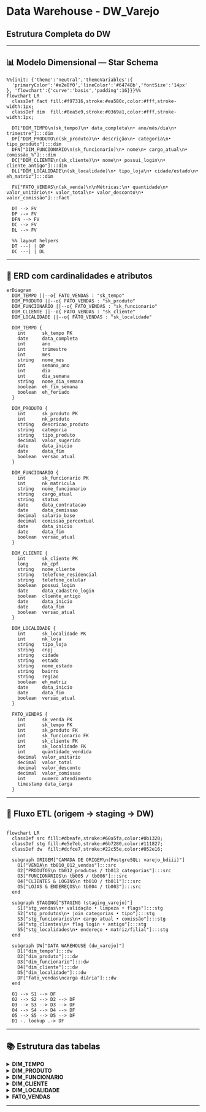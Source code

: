 # Data Warehouse - DW_Varejo
## Estrutura Completa do DW 
---

## 📊 Modelo Dimensional — Star Schema

```mermaid
%%{init: {'theme':'neutral','themeVariables':{
  'primaryColor':'#e2e8f0','lineColor':'#64748b','fontSize':'14px'
}, 'flowchart':{'curve':'basis','padding':16}}}%%
flowchart LR
  classDef fact fill:#f97316,stroke:#ea580c,color:#fff,stroke-width:1px;
  classDef dim  fill:#0ea5e9,stroke:#0369a1,color:#fff,stroke-width:1px;

  DT["DIM_TEMPO\n(sk_tempo)\n• data_completa\n• ano/mês/dia\n• trimestre"]:::dim
  DP["DIM_PRODUTO\n(sk_produto)\n• descrição\n• categoria\n• tipo_produto"]:::dim
  DFN["DIM_FUNCIONARIO\n(sk_funcionario)\n• nome\n• cargo_atual\n• comissão_%"]:::dim
  DC["DIM_CLIENTE\n(sk_cliente)\n• nome\n• possui_login\n• cliente_antigo"]:::dim
  DL["DIM_LOCALIDADE\n(sk_localidade)\n• tipo_loja\n• cidade/estado\n• eh_matriz"]:::dim

  FV["FATO_VENDAS\n(sk_venda)\n\nMétricas:\n• quantidade\n• valor_unitário\n• valor_total\n• valor_desconto\n• valor_comissão"]:::fact

  DT --> FV
  DP --> FV
  DFN --> FV
  DC --> FV
  DL --> FV

  %% layout helpers
  DT ---| | DP
  DC ---| | DL
```

---

## 🧩 ERD com cardinalidades e atributos

```mermaid
erDiagram
  DIM_TEMPO ||--o{ FATO_VENDAS : "sk_tempo"
  DIM_PRODUTO ||--o{ FATO_VENDAS : "sk_produto"
  DIM_FUNCIONARIO ||--o{ FATO_VENDAS : "sk_funcionario"
  DIM_CLIENTE ||--o{ FATO_VENDAS : "sk_cliente"
  DIM_LOCALIDADE ||--o{ FATO_VENDAS : "sk_localidade"

  DIM_TEMPO {
    int      sk_tempo PK
    date     data_completa
    int      ano
    int      trimestre
    int      mes
    string   nome_mes
    int      semana_ano
    int      dia
    int      dia_semana
    string   nome_dia_semana
    boolean  eh_fim_semana
    boolean  eh_feriado
  }

  DIM_PRODUTO {
    int      sk_produto PK
    int      nk_produto
    string   descricao_produto
    string   categoria
    string   tipo_produto
    decimal  valor_sugerido
    date     data_inicio
    date     data_fim
    boolean  versao_atual
  }

  DIM_FUNCIONARIO {
    int      sk_funcionario PK
    int      nk_matricula
    string   nome_funcionario
    string   cargo_atual
    string   status
    date     data_contratacao
    date     data_demissao
    decimal  salario_base
    decimal  comissao_percentual
    date     data_inicio
    date     data_fim
    boolean  versao_atual
  }

  DIM_CLIENTE {
    int      sk_cliente PK
    long     nk_cpf
    string   nome_cliente
    string   telefone_residencial
    string   telefone_celular
    boolean  possui_login
    date     data_cadastro_login
    boolean  cliente_antigo
    date     data_inicio
    date     data_fim
    boolean  versao_atual
  }

  DIM_LOCALIDADE {
    int      sk_localidade PK
    int      nk_loja
    string   tipo_loja
    string   cnpj
    string   cidade
    string   estado
    string   nome_estado
    string   bairro
    string   regiao
    boolean  eh_matriz
    date     data_inicio
    date     data_fim
    boolean  versao_atual
  }

  FATO_VENDAS {
    int      sk_venda PK
    int      sk_tempo FK
    int      sk_produto FK
    int      sk_funcionario FK
    int      sk_cliente FK
    int      sk_localidade FK
    int      quantidade_vendida
    decimal  valor_unitario
    decimal  valor_total
    decimal  valor_desconto
    decimal  valor_comissao
    int      numero_atendimento
    timestamp data_carga
  }
```

---

## 🔄 Fluxo ETL (origem → staging → DW)

```mermaid

flowchart LR
  classDef src fill:#dbeafe,stroke:#60a5fa,color:#0b1320;
  classDef stg fill:#e5e7eb,stroke:#6b7280,color:#111827;
  classDef dw  fill:#dcfce7,stroke:#22c55e,color:#052e16;

  subgraph ORIGEM["CAMADA DE ORIGEM\n(PostgreSQL: varejo_bdiii)"]
    O1["VENDA\n tb010_012_vendas"]:::src
    O2["PRODUTOS\n tb012_produtos / tb013_categorias"]:::src
    O3["FUNCIONÁRIOS\n tb005 / tb006"]:::src
    O4["CLIENTES & LOGINS\n tb010 / tb011"]:::src
    O5["LOJAS & ENDEREÇOS\n tb004 / tb003"]:::src
  end

  subgraph STAGING["STAGING (staging_varejo)"]
    S1["stg_vendas\n• validação • limpeza • flags"]:::stg
    S2["stg_produtos\n• join categorias • tipo"]:::stg
    S3["stg_funcionarios\n• cargo atual • comissão"]:::stg
    S4["stg_clientes\n• flag login • antigo"]:::stg
    S5["stg_localidades\n• endereço • matriz/filial"]:::stg
  end

  subgraph DW["DATA WAREHOUSE (dw_varejo)"]
    D1["dim_tempo"]:::dw
    D2["dim_produto"]:::dw
    D3["dim_funcionario"]:::dw
    D4["dim_cliente"]:::dw
    D5["dim_localidade"]:::dw
    DF["fato_vendas\ncarga diária"]:::dw
  end

  O1 --> S1 --> DF
  O2 --> S2 --> D2 --> DF
  O3 --> S3 --> D3 --> DF
  O4 --> S4 --> D4 --> DF
  O5 --> S5 --> D5 --> DF
  D1 -. lookup .-> DF
```

---

## 📚 Estrutura das tabelas

<details>
<summary><b>DIM_TEMPO</b></summary>

| Campo | Tipo | Observação |
|---|---|---|
| sk_tempo | INTEGER | PK (surrogate) |
| data_completa | DATE | not null |
| ano, trimestre, mes, semana_ano, dia, dia_semana | INTEGER | hierarquia de tempo |
| nome_mes, nome_dia_semana | VARCHAR(20) | textos |
| eh_fim_semana, eh_feriado | BOOLEAN | flags |
</details>

<details>
<summary><b>DIM_PRODUTO</b></summary>

| Campo | Tipo | Observação |
|---|---|---|
| sk_produto | INTEGER | PK |
| nk_produto | INTEGER | NK |
| descricao_produto, categoria, tipo_produto | VARCHAR | not null |
| valor_sugerido | NUMERIC(10,2) |  |
| data_inicio, data_fim | DATE | SCD2 |
| versao_atual | BOOLEAN | default true |
</details>

<details>
<summary><b>DIM_FUNCIONARIO</b></summary>

| Campo | Tipo | Observação |
|---|---|---|
| sk_funcionario | INTEGER | PK |
| nk_matricula | INTEGER | NK |
| nome_funcionario, cargo_atual | VARCHAR |  |
| status | VARCHAR(20) | Ativo/Inativo |
| data_contratacao, data_demissao | DATE |  |
| salario_base, comissao_percentual | NUMERIC |  |
| data_inicio, data_fim, versao_atual | DATE/BOOLEAN | SCD2 |
</details>

<details>
<summary><b>DIM_CLIENTE</b></summary>

| Campo | Tipo | Observação |
|---|---|---|
| sk_cliente | INTEGER | PK |
| nk_cpf | BIGINT | NK |
| nome + telefones | VARCHAR |  |
| possui_login, cliente_antigo | BOOLEAN |  |
| data_cadastro_login | DATE | se houver login |
| data_inicio, data_fim, versao_atual | DATE/BOOLEAN | SCD2 |
</details>

<details>
<summary><b>DIM_LOCALIDADE</b></summary>

| Campo | Tipo | Observação |
|---|---|---|
| sk_localidade | INTEGER | PK |
| nk_loja | INTEGER | NK |
| tipo_loja, cnpj, cidade, estado, nome_estado, bairro, regiao | VARCHAR |  |
| eh_matriz | BOOLEAN |  |
| data_inicio, data_fim, versao_atual | DATE/BOOLEAN | SCD2 |
</details>

<details>
<summary><b>FATO_VENDAS</b></summary>

| Campo | Tipo | Observação |
|---|---|---|
| sk_venda | SERIAL | PK |
| sk_tempo / sk_produto / sk_funcionario / sk_cliente / sk_localidade | INTEGER | FKs |
| quantidade_vendida, valor_unitario, valor_total, valor_desconto, valor_comissao | NUMERIC | métricas |
| numero_atendimento | INTEGER |  |
| data_carga | TIMESTAMP | default now() |
</details>

---
